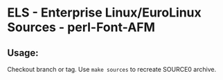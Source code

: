 # ELS - Enterprise Linux/EuroLinux Sources - perl-Font-AFM
 
## Usage:
  Checkout branch or tag. Use `make sources` to recreate  SOURCE0 archive.

